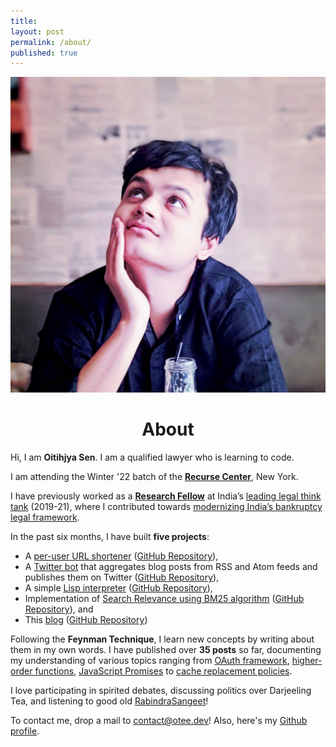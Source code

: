 ```yaml
---
title:  
layout: post
permalink: /about/
published: true
---
```


<img src="/assets/images/oitihjya_dp.jpg" alt="Banner" class="curve"/>

<h1 align="center"> About</h1>

Hi, I am **Oitihjya Sen**. I am a qualified lawyer who is learning to code. 

I am attending the Winter '22 batch of the [**Recurse Center**](https://www.recurse.com/), New York.

I have previously worked as a [**Research Fellow**](https://vidhilegalpolicy.in/team/oitihjya-sen/) at India’s [leading legal think tank](https://vidhilegalpolicy.in/) (2019-21), where I contributed towards [modernizing India’s bankruptcy legal framework](https://vidhilegalpolicy.in/wp-content/uploads/2020/07/Report-on-Pre-Packaged-Insolvency-Resolution.pdf).

In the past six months, I have built **five projects**: 
- A [per-user URL shortener](https://oteetwirl.herokuapp.com/) ([GitHub Repository](https://github.com/oitee/twirl)),
- A [Twitter bot](https://twitter.com/cardimomT) that aggregates blog posts from RSS and Atom feeds and publishes them on Twitter ([GitHub Repository](https://github.com/oitee/cardimom)),  
- A simple [Lisp interpreter](https://otee.dev/2021/08/24/crisp-a-simple-lisp-interpreter.html) ([GitHub Repository](https://github.com/oitee/crisp)), 
- Implementation of [Search Relevance using BM25 algorithm](https://otee.dev/2021/11/24/search-relevance-using-bm-25.html) ([GitHub Repository](https://github.com/oitee/bm25)), and
- This [blog](https://otee.dev/) ([GitHub Repository](https://github.com/oitee/oitee.github.io))

Following the **Feynman Technique**, I learn new concepts by writing about them in my own words. I have published over **35 posts** so far, documenting my understanding of various topics ranging from [OAuth framework](/2021/12/27/understanding-oauth.html), [higher-order functions](/2021/07/11/higher-order-functions.html), [JavaScript Promises](/2021/11/10/javascript-promises.html) to [cache replacement policies](/2021/08/18/cache-replacement-policy.html).

I love participating in spirited debates, discussing politics over Darjeeling Tea,  and listening to good old [RabindraSangeet](https://en.wikipedia.org/wiki/Rabindra_Sangeet)!

To contact me, drop a mail to [contact@otee.dev](mailto:contact@otee.dev)! Also, here's my [Github profile](https://github.com/oitee). 

